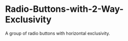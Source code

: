 Radio-Buttons-with-2-Way-Exclusivity
====================================
A group of radio buttons with horizontal exclusivity.
